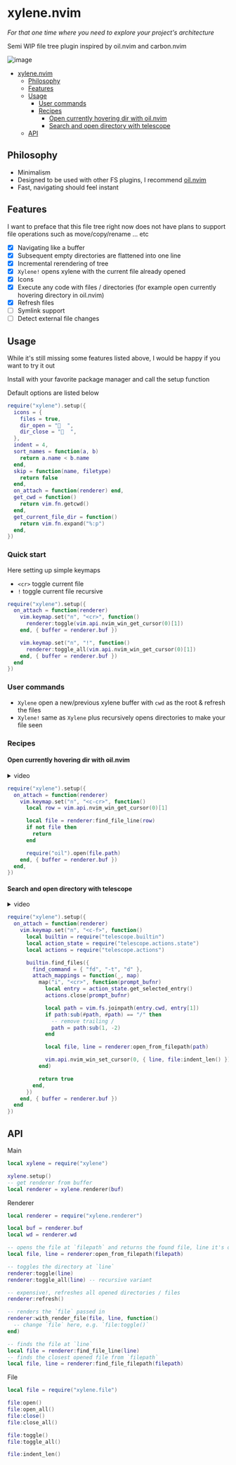 # xylene.nvim

*For that one time where you need to explore your project's architecture*

Semi WIP file tree plugin inspired by oil.nvim and carbon.nvim

![image](https://github.com/user-attachments/assets/25a06234-67c3-479b-bb95-0a7348219bea)

<!--toc:start-->
- [xylene.nvim](#xylenenvim)
  - [Philosophy](#philosophy)
  - [Features](#features)
  - [Usage](#usage)
    - [User commands](#user-commands)
    - [Recipes](#recipes)
      - [Open currently hovering dir with oil.nvim](#open-currently-hovering-dir-with-oilnvim)
      - [Search and open directory with telescope](#search-and-open-directory-with-telescope)
  - [API](#api)
<!--toc:end-->

## Philosophy

- Minimalism
- Designed to be used with other FS plugins, I recommend [oil.nvim](https://github.com/stevearc/oil.nvim)
- Fast, navigating should feel instant


## Features

I want to preface that this file tree right now does not have plans to support file operations
such as move/copy/rename ... etc

- [x] Navigating like a buffer
- [x] Subsequent empty directories are flattened into one line
- [x] Incremental rerendering of tree
- [x] `Xylene!` opens xylene with the current file already opened
- [x] Icons
- [x] Execute any code with files / directories (for example open currently hovering directory in oil.nvim)
- [x] Refresh files
- [ ] Symlink support
- [ ] Detect external file changes

## Usage

While it's still missing some features listed above, I would be happy if you want to
try it out

Install with your favorite package manager and call the setup function

Default options are listed below

```lua
require("xylene").setup({
  icons = {
    files = true,
    dir_open = "  ",
    dir_close = "  ",
  },
  indent = 4,
  sort_names = function(a, b)
    return a.name < b.name
  end,
  skip = function(name, filetype)
    return false
  end,
  on_attach = function(renderer) end,
  get_cwd = function()
    return vim.fn.getcwd()
  end,
  get_current_file_dir = function()
    return vim.fn.expand("%:p")
  end,
})
```

### Quick start

Here setting up simple keymaps

- `<cr>` toggle current file
- `!` toggle current file recursive

```lua
require("xylene").setup({
  on_attach = function(renderer)
    vim.keymap.set("n", "<cr>", function()
      renderer:toggle(vim.api.nvim_win_get_cursor(0)[1])
    end, { buffer = renderer.buf })

    vim.keymap.set("n", "!", function()
      renderer:toggle_all(vim.api.nvim_win_get_cursor(0)[1])
    end, { buffer = renderer.buf })
  end
})
```

### User commands

- `Xylene` open a new/previous xylene buffer with `cwd` as the root & refresh the files
- `Xylene!` same as `Xylene` plus recursively opens directories to make your file seen

### Recipes

#### Open currently hovering dir with oil.nvim

<details>
  <summary>video</summary>




https://github.com/user-attachments/assets/a66e005a-ce18-49ec-af07-8aeafe0873a6



</details>

```lua
require("xylene").setup({
  on_attach = function(renderer)
    vim.keymap.set("n", "<c-cr>", function()
      local row = vim.api.nvim_win_get_cursor(0)[1]

      local file = renderer:find_file_line(row)
      if not file then
        return
      end

      require("oil").open(file.path)
    end, { buffer = renderer.buf })
  end,
})
```

#### Search and open directory with telescope

<details>
  <summary>video</summary>



https://github.com/user-attachments/assets/d96fbe8f-625a-4105-bf0a-022e307e8acd



</details>


```lua
require("xylene").setup({
  on_attach = function(renderer)
    vim.keymap.set("n", "<c-f>", function()
      local builtin = require("telescope.builtin")
      local action_state = require("telescope.actions.state")
      local actions = require("telescope.actions")

      builtin.find_files({
        find_command = { "fd", "-t", "d" },
        attach_mappings = function(_, map)
          map("i", "<cr>", function(prompt_bufnr)
            local entry = action_state.get_selected_entry()
            actions.close(prompt_bufnr)

            local path = vim.fs.joinpath(entry.cwd, entry[1])
            if path:sub(#path, #path) == "/" then
              -- remove trailing /
              path = path:sub(1, -2)
            end

            local file, line = renderer:open_from_filepath(path)

            vim.api.nvim_win_set_cursor(0, { line, file:indent_len() })
          end)

          return true
        end,
      })
    end, { buffer = renderer.buf })
  end
})
```


## API

Main

```lua
local xylene = require("xylene")

xylene.setup()
-- get renderer from buffer
local renderer = xylene.renderer(buf)
```

Renderer

```lua
local renderer = require("xylene.renderer")

local buf = renderer.buf
local wd = renderer.wd

-- opens the file at `filepath` and returns the found file, line it's on
local file, line = renderer:open_from_filepath(filepath)

-- toggles the directory at `line`
renderer:toggle(line)
renderer:toggle_all(line) -- recursive variant

-- expensive!, refreshes all opened directories / files
renderer:refresh()

-- renders the `file` passed in
renderer:with_render_file(file, line, function()
  -- change `file` here, e.g. `file:toggle()`
end)

-- finds the file at `line`
local file = renderer:find_file_line(line)
-- finds the closest opened file from `filepath`
local file, line = renderer:find_file_filepath(filepath)
```

File

```lua
local file = require("xylene.file")

file:open()
file:open_all()
file:close()
file:close_all()

file:toggle()
file:toggle_all()

file:indent_len()
```

